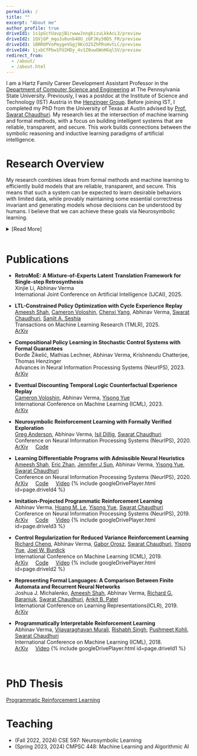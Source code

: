 ```yaml
---
permalink: /
title: ""
excerpt: "About me"
author_profile: true
driveId1: 1s1pGcYUavpjBirwwwJnngkizuLkkAcL3/preview
driveId2: 1QVjGP_mquJu0unb4OU_zUFJKy50DS_FR/preview
driveId3: 1BRROPVoPmygeVGgj9KcO25ZhPRsHvtLC/preview
driveId4: 1jxbCfPbw1FU2HDy_4v1Z0uwGWoHGqlSV/preview
redirect_from: 
  - /about/
  - /about.html
---
```


I am a Hartz Family Career Development Assistant Professor in the [Department of Computer Science and Engineering](https://www.eecs.psu.edu) at The Pennsylvania State University. Previously, I was a postdoc at the Institute of Science and Technology (IST) Austria in the [Henzinger Group](http://pub.ist.ac.at/group_henzinger/). Before joining IST, I completed my PhD from the University of Texas at Austin advised by [Prof. Swarat Chaudhuri](https://www.cs.utexas.edu/~swarat/). My research lies at the intersection of machine learning and formal methods, with a focus on building intelligent systems that are reliable, transparent, and secure. This work builds connections between the symbolic reasoning and inductive learning paradigms of artificial intelligence.

# Research Overview

My research combines ideas from formal methods and machine learning to efficiently build models that are reliable, transparent, and secure. This means that such a system can be expected to learn desirable behaviors with limited data, while provably maintaining some essential correctness invariant and generating models whose decisions can be understood by humans. I believe that we can achieve these goals via Neurosymbolic learning.

<details>

<summary>[Read More]</summary>


Current machine learning models are dominated by Deep Neural Networks, because they are capable of leveraging gradient-based algorithms to optimize a specific objective. However, neural models are considered “black-boxes” and are often considered untrustworthy due to the following drawbacks:

<ol>
<li> Hard to interpret: this makes these models hard to audit and debug.</li>
<li> Hard to formally verify: due to the lack of abstractions in neural models they are often too large to verify for desirable behavior using automated reasoning tools.</li>
<li> Unreliable: neural models have notoriously high levels of variability, to the extent that the random initialization of the weights can determine whether the learner finds a useful model.</li>
<li> Lack of domain awareness: neural models lack the ability to bias the learner with commonsense knowledge about the task or environment.</li>
</ol>

My research focuses on addressing these four drawbacks simultaneously, and provides a promising path to discovering new algorithmic techniques leading to Trustworthy Artificial Intelligence.

</details>

<br>

# Publications

- **RetroMoE: A Mixture-of-Experts Latent Translation Framework for Single-step Retrosynthesis**\
Xinjie Li, Abhinav Verma \
International Joint Conference on Artificial Intelligence (IJCAI), 2025.


- **LTL-Constrained Policy Optimization with Cycle Experience Replay**\
[Ameesh Shah](https://ameesh-shah.github.io), [Cameron Voloshin](https://www.clvoloshin.com), [Chenxi Yang](https://chenxi-yang.github.io), Abhinav Verma, [Swarat Chaudhuri](https://www.cs.utexas.edu/~swarat/), [Sanjit A. Seshia](https://people.eecs.berkeley.edu/~sseshia/) \
Transactions on Machine Learning Research (TMLR), 2025.\
[ArXiv](https://arxiv.org/abs/2404.11578) 


- **Compositional Policy Learning in Stochastic Control Systems with Formal Guarantees**\
Đorđe Žikelić, Mathias Lechner, Abhinav Verma, Krishnendu Chatterjee, Thomas Henzinger\
Advances in Neural Information Processing Systems (NeurIPS), 2023.\
[ArXiv](https://arxiv.org/abs/2312.01456) 


- **Eventual Discounting Temporal Logic Counterfactual Experience Replay**\
[Cameron Voloshin](https://www.clvoloshin.com), Abhinav Verma, [Yisong Yue](http://www.yisongyue.com) \
International Conference on Machine Learning (ICML), 2023.\
[ArXiv](https://arxiv.org/abs/2303.02135) 


- **Neurosymbolic Reinforcement Learning with Formally Verified Exploration**\
[Greg Anderson](https://gavlegoat.github.io), Abhinav Verma, [Isil Dillig](https://www.cs.utexas.edu/~isil/), [Swarat Chaudhuri](https://www.cs.utexas.edu/~swarat/) \
Conference on Neural Information Processing Systems (NeurIPS), 2020.\
[ArXiv](https://arxiv.org/abs/2009.12612) &nbsp; &nbsp; [Code](https://github.com/averma8053/safe-learning)


- **Learning Differentiable Programs with Admissible Neural Heuristics**\
[Ameesh Shah](https://ameesh-shah.github.io), [Eric Zhan](https://ezhan94.github.io), [Jennifer J Sun](http://jenjsun.com), Abhinav Verma, [Yisong Yue](http://www.yisongyue.com), [Swarat Chaudhuri](https://www.cs.utexas.edu/~swarat/) \
Conference on Neural Information Processing Systems (NeurIPS), 2020.\
[ArXiv](https://arxiv.org/abs/2007.12101) &nbsp; &nbsp; [Code](https://github.com/averma8053/near) &nbsp; &nbsp;  [Video](https://drive.google.com/file/d/1jxbCfPbw1FU2HDy_4v1Z0uwGWoHGqlSV/view?usp=sharing)
{% include googleDrivePlayer.html id=page.driveId4 %}


- **Imitation-Projected Programmatic Reinforcement Learning**\
Abhinav Verma, [Hoang M. Le](http://hoangle.info), [Yisong Yue](http://www.yisongyue.com), [Swarat Chaudhuri](https://www.cs.utexas.edu/~swarat/) \
Conference on Neural Information Processing Systems (NeurIPS), 2019.\
[ArXiv](https://arxiv.org/abs/1907.05431) &nbsp; &nbsp; [Code](https://bitbucket.org/averma8053/propel) &nbsp; &nbsp;  [Video](https://drive.google.com/file/d/1BRROPVoPmygeVGgj9KcO25ZhPRsHvtLC/view?usp=sharing)
{% include googleDrivePlayer.html id=page.driveId3 %}


- **Control Regularization for Reduced Variance Reinforcement Learning**\
[Richard Cheng](https://rcheng805.github.io), Abhinav Verma, [Gabor Orosz](http://www-personal.umich.edu/~orosz/), [Swarat Chaudhuri](https://www.cs.utexas.edu/~swarat/), [Yisong Yue](http://www.yisongyue.com), [Joel W. Burdick](http://robotics.caltech.edu/wiki/index.php/JoelBurdick) \
International Conference on Machine Learning (ICML), 2019.\
[ArXiv](https://arxiv.org/abs/1905.05380) &nbsp; &nbsp; [Code](https://github.com/averma8053/CORE-RL) &nbsp; &nbsp; [Video](https://drive.google.com/file/d/1QVjGP_mquJu0unb4OU_zUFJKy50DS_FR/view?usp=sharing)
{% include googleDrivePlayer.html id=page.driveId2 %}


- **Representing Formal Languages: A Comparison Between Finite Automata and Recurrent Neural Networks**\
Joshua J. Michalenko, [Ameesh Shah](https://ameesh-shah.github.io), Abhinav Verma, [Richard G. Baraniuk](http://richb.blogs.rice.edu), [Swarat Chaudhuri](https://www.cs.utexas.edu/~swarat/), [Ankit B. Patel](https://ankitlab.co) \
International Conference on Learning Representations(ICLR), 2019.\
[ArXiv](https://arxiv.org/abs/1902.10297)


- **Programmatically Interpretable Reinforcement Learning**\
Abhinav Verma, [Vijayaraghavan Murali](https://research.fb.com/people/murali-vijayaraghavan/), [Rishabh Singh](https://rishabhmit.bitbucket.io), [Pushmeet Kohli](https://sites.google.com/site/pushmeet/), [Swarat Chaudhuri](https://www.cs.utexas.edu/~swarat/) \
International Conference on Machine Learning (ICML), 2018.\
[ArXiv](https://arxiv.org/abs/1804.02477) &nbsp; &nbsp;  [Video](https://goo.gl/Z2X5x6) {% include googleDrivePlayer.html id=page.driveId1 %}

&nbsp;

# PhD Thesis
[Programmatic Reinforcement Learning](/files/AbhinavVermaThesis.pdf)


# Teaching

- (Fall 2022, 2024) CSE 597: Neurosymbolic Learning
- (Spring 2023, 2024) CMPSC 448: Machine Learning and Algorithmic AI
